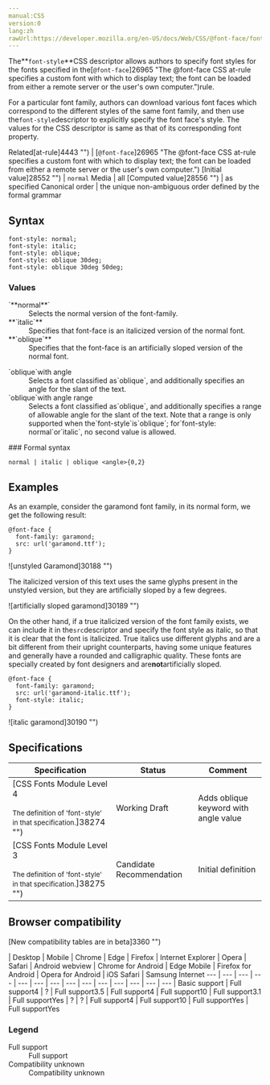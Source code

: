 ```yaml
---
manual:CSS
version:0
lang:zh
rawUrl:https://developer.mozilla.org/en-US/docs/Web/CSS/@font-face/font-style
---
```






The**`font-style`**CSS descriptor allows authors to specify font styles for the fonts specified in the[`@font-face`]26965 "The @font-face CSS at-rule specifies a custom font with which to display text; the font can be loaded from either a remote server or the user's own computer.")rule.



For a particular font family, authors can download various font faces which correspond to the different styles of the same font family, and then use the`font-style`descriptor to explicitly specify the font face&#39;s style. The values for the CSS descriptor is same as that of its corresponding font property.


Related[at-rule]4443 "") | [`@font-face`]26965 "The @font-face CSS at-rule specifies a custom font with which to display text; the font can be loaded from either a remote server or the user's own computer.") 
[Initial value]28552 "") | `normal` 
Media | all 
[Computed value]28556 "") | as specified 
Canonical order | the unique non-ambiguous order defined by the formal grammar 


## Syntax<a name="Syntax"></a>

```
font-style: normal;
font-style: italic;
font-style: oblique;
font-style: oblique 30deg;
font-style: oblique 30deg 50deg;
```

### Values<a name="Values"></a>
<dl><dt id=''>`**normal**`</dt><dd>Selects the normal version of the font-family.</dd><dt id=''>**`italic`**</dt><dd>Specifies that font-face is an italicized version of the normal font.</dd><dt id=''>**`oblique`**</dt><dd>Specifies that the font-face is an artificially sloped version of the normal font.</dd></dl><dl><dt id=''>`oblique`with angle</dt><dd>Selects a font classified as`oblique`, and additionally specifies an angle for the slant of the text.</dd><dt id=''>`oblique`with angle range</dt><dd>Selects a font classified as`oblique`, and additionally specifies a range of allowable angle for the slant of the text. Note that a range is only supported when the`font-style`is`oblique`; for`font-style: normal`or`italic`, no second value is allowed.</dd></dl>
### Formal syntax<a name="Formal_syntax"></a>

```
normal | italic | oblique <angle>{0,2}
```

## Examples<a name="Examples"></a>


As an example, consider the garamond font family, in its normal form, we get the following result:


```
@font-face {
  font-family: garamond;
  src: url('garamond.ttf');
}
```


![unstyled Garamond]30188 "")



The italicized version of this text uses the same glyphs present in the unstyled version, but they are artificially sloped by a few degrees.



![artificially sloped garamond]30189 "")



On the other hand, if a true italicized version of the font family exists, we can include it in the`src`descriptor and specify the font style as italic, so that it is clear that the font is italicized. True italics use different glyphs and are a bit different from their upright counterparts, having some unique features and generally have a rounded and calligraphic quality. These fonts are specially created by font designers and are**not**artificially sloped.


```
@font-face {
  font-family: garamond;
  src: url('garamond-italic.ttf');
  font-style: italic;
}
```


![italic garamond]30190 "")


## Specifications<a name="Specifications"></a>

Specification | Status | Comment 
 ---  |  ---  |  ---  | 
[CSS Fonts Module Level 4<br></br><small>The definition of &#39;font-style&#39; in that specification.</small>]38274 "") | Working Draft | Adds oblique keyword with angle value 
[CSS Fonts Module Level 3<br></br><small>The definition of &#39;font-style&#39; in that specification.</small>]38275 "") | Candidate Recommendation | Initial definition 


## Browser compatibility<a name="Browser_compatibility"></a>
[New compatibility tables are in beta<i></i>]3360 "")

 | <abbr>Desktop<i></i></abbr> | <abbr>Mobile<i></i></abbr> 
 | <abbr>Chrome<i></i></abbr> | <abbr>Edge<i></i></abbr> | <abbr>Firefox<i></i></abbr> | <abbr>Internet Explorer<i></i></abbr> | <abbr>Opera<i></i></abbr> | <abbr>Safari<i></i></abbr> | <abbr>Android webview<i></i></abbr> | <abbr>Chrome for Android<i></i></abbr> | <abbr>Edge Mobile<i></i></abbr> | <abbr>Firefox for Android<i></i></abbr> | <abbr>Opera for Android<i></i></abbr> | <abbr>iOS Safari<i></i></abbr> | <abbr>Samsung Internet<i></i></abbr> 
 ---  |  ---  |  ---  |  ---  |  ---  |  ---  |  ---  |  ---  |  ---  |  ---  |  ---  |  ---  |  ---  |  ---  | 
Basic support | <abbr>Full support</abbr>4 | <abbr>?</abbr> | <abbr>Full support</abbr>3.5 | <abbr>Full support</abbr>4 | <abbr>Full support</abbr>10 | <abbr>Full support</abbr>3.1 | <abbr>Full support</abbr>Yes | <abbr>?</abbr> | <abbr>?</abbr> | <abbr>Full support</abbr>4 | <abbr>Full support</abbr>10 | <abbr>Full support</abbr>Yes | <abbr>Full support</abbr>Yes 


### Legend<a name="Legend"></a>
<dl><dt id=''><abbr>Full support</abbr></dt><dd>Full support</dd><dt id=''><abbr>Compatibility unknown</abbr></dt><dd>Compatibility unknown</dd></dl>




